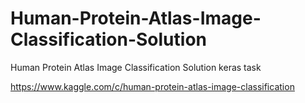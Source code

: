 # Human-Protein-Atlas-Image-Classification-Solution
Human Protein Atlas Image Classification Solution keras task

https://www.kaggle.com/c/human-protein-atlas-image-classification
